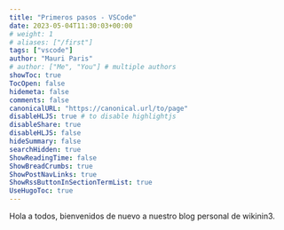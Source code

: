 ```yaml
---
title: "Primeros pasos - VSCode"
date: 2023-05-04T11:30:03+00:00
# weight: 1
# aliases: ["/first"]
tags: ["vscode"]
author: "Mauri Paris"
# author: ["Me", "You"] # multiple authors
showToc: true
TocOpen: false
hidemeta: false
comments: false
canonicalURL: "https://canonical.url/to/page"
disableHLJS: true # to disable highlightjs
disableShare: true
disableHLJS: false
hideSummary: false
searchHidden: true
ShowReadingTime: false
ShowBreadCrumbs: true
ShowPostNavLinks: true
ShowRssButtonInSectionTermList: true
UseHugoToc: true
---
```


Hola a todos, bienvenidos de nuevo a nuestro blog personal de wikinin3.